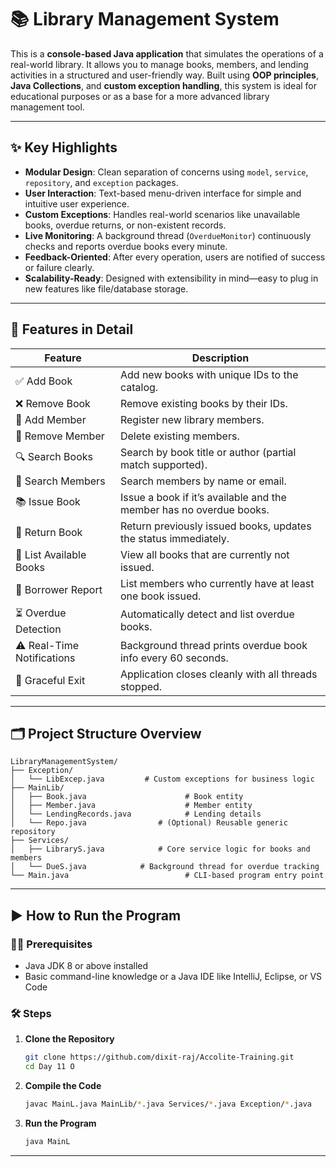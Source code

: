 # 📚 Library Management System

This is a **console-based Java application** that simulates the operations of a real-world library. It allows you to manage books, members, and lending activities in a structured and user-friendly way. Built using **OOP principles**, **Java Collections**, and **custom exception handling**, this system is ideal for educational purposes or as a base for a more advanced library management tool.

---

## ✨ Key Highlights

* **Modular Design**: Clean separation of concerns using `model`, `service`, `repository`, and `exception` packages.
* **User Interaction**: Text-based menu-driven interface for simple and intuitive user experience.
* **Custom Exceptions**: Handles real-world scenarios like unavailable books, overdue returns, or non-existent records.
* **Live Monitoring**: A background thread (`OverdueMonitor`) continuously checks and reports overdue books every minute.
* **Feedback-Oriented**: After every operation, users are notified of success or failure clearly.
* **Scalability-Ready**: Designed with extensibility in mind—easy to plug in new features like file/database storage.

---

## 🔧 Features in Detail

| Feature                    | Description                                                         |
| -------------------------- | ------------------------------------------------------------------- |
| ✅ Add Book                 | Add new books with unique IDs to the catalog.                       |
| ❌ Remove Book              | Remove existing books by their IDs.                                 |
| 🧑 Add Member              | Register new library members.                                       |
| 👋 Remove Member           | Delete existing members.                                            |
| 🔍 Search Books            | Search by book title or author (partial match supported).           |
| 🔎 Search Members          | Search members by name or email.                                    |
| 📚 Issue Book              | Issue a book if it’s available and the member has no overdue books. |
| 🔁 Return Book             | Return previously issued books, updates the status immediately.     |
| 📖 List Available Books    | View all books that are currently not issued.                       |
| 🧾 Borrower Report         | List members who currently have at least one book issued.           |
| ⏳ Overdue Detection        | Automatically detect and list overdue books.                        |
| ⚠️ Real-Time Notifications | Background thread prints overdue book info every 60 seconds.        |
| 🧹 Graceful Exit           | Application closes cleanly with all threads stopped.                |

---

## 🗂️ Project Structure Overview

```
LibraryManagementSystem/
├── Exception/
│   └── LibExcep.java         # Custom exceptions for business logic
├── MainLib/
│   ├── Book.java                      # Book entity
│   ├── Member.java                    # Member entity
│   └── LendingRecords.java            # Lending details
│   └── Repo.java                # (Optional) Reusable generic repository
├── Services/
│   ├── LibraryS.java            # Core service logic for books and members
│   └── DueS.java            # Background thread for overdue tracking
└── Main.java                          # CLI-based program entry point
```

---

## ▶️ How to Run the Program

### 🧑‍💻 Prerequisites

* Java JDK 8 or above installed
* Basic command-line knowledge or a Java IDE like IntelliJ, Eclipse, or VS Code

### 🛠️ Steps

1. **Clone the Repository**

   ```bash
   git clone https://github.com/dixit-raj/Accolite-Training.git
   cd Day 11 O
   ```

2. **Compile the Code**

   ```bash
   javac MainL.java MainLib/*.java Services/*.java Exception/*.java
   ```

3. **Run the Program**

   ```bash
   java MainL
   ```

---
